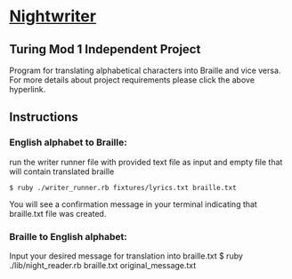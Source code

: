 # [Nightwriter](https://backend.turing.io/module1/projects/night_writer/)

## Turing Mod 1 Independent Project
Program for translating alphabetical characters into Braille and vice versa. For more details about project requirements please click the above hyperlink.

## Instructions

### English alphabet to Braille:

run the writer runner file with provided text file as input and empty file that will contain translated braille

`$ ruby ./writer_runner.rb fixtures/lyrics.txt braille.txt`

You will see a confirmation message in your terminal indicating that braille.txt file was created.

### Braille to English alphabet:
Input your desired message for translation into braille.txt
$ ruby ./lib/night_reader.rb braille.txt original_message.txt
